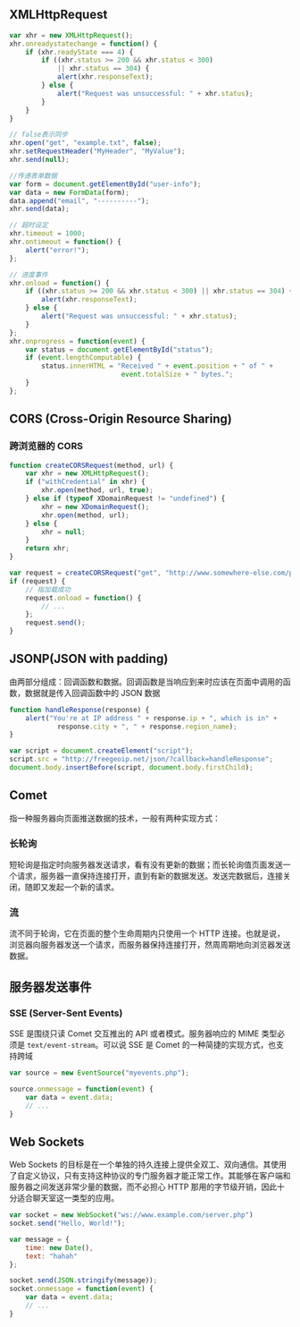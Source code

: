 ## XMLHttpRequest

```js
var xhr = new XMLHttpRequest();
xhr.onreadystatechange = function() {
    if (xhr.readyState === 4) {
        if ((xhr.status >= 200 && xhr.status < 300) 
            || xhr.status == 304) {
            alert(xhr.responseText);
        } else {
            alert("Request was unsuccessful: " + xhr.status);
        }
    }
}

// false表示同步
xhr.open("get", "example.txt", false);
xhr.setRequestHeader("MyHeader", "MyValue");
xhr.send(null);

//传递表单数据
var form = document.getElementById("user-info");
var data = new FormData(form);
data.append("email", "----------");
xhr.send(data);

// 超时设定
xhr.timeout = 1000;
xhr.ontimeout = function() {
    alert("error!");
};

// 进度事件
xhr.onload = function() {
    if ((xhr.status >= 200 && xhr.status < 300) || xhr.status == 304) {
        alert(xhr.responseText);
    } else {
        alert("Request was unsuccessful: " + xhr.status);
    }
};
xhr.onprogress = function(event) {
    var status = document.getElementById("status");
    if (event.lengthComputable) {
        status.innerHTML = "Received " + event.position + " of " +
                            event.totalSize + " bytes.";
    }
};
```



## CORS (Cross-Origin Resource Sharing)

### 跨浏览器的 CORS

```js
function createCORSRequest(method, url) {
    var xhr = new XMLHttpRequest();
    if ("withCredential" in xhr) {
        xhr.open(method, url, true);
    } else if (typeof XDomainRequest != "undefined") {
        xhr = new XDomainRequest();
        xhr.open(method, url);
    } else {
        xhr = null;
    }
    return xhr;
}

var request = createCORSRequest("get", "http://www.somewhere-else.com/page/");
if (request) {
    // 指加载成功
    request.onload = function() {
        // ...
    };
    request.send();
}
```



## JSONP(JSON with padding)

由两部分组成：回调函数和数据。回调函数是当响应到来时应该在页面中调用的函数，数据就是传入回调函数中的 JSON 数据

```js
function handleResponse(response) {
    alert("You're at IP address " + response.ip + ", which is in" +
            response.city + ", " + response.region_name);
}

var script = document.createElement("script");
script.src = "http://freegeoip.net/json/?callback=handleResponse";
document.body.insertBefore(script, document.body.firstChild);
```



## Comet

指一种服务器向页面推送数据的技术，一般有两种实现方式：

### 长轮询

短轮询是指定时向服务器发送请求，看有没有更新的数据；而长轮询值页面发送一个请求，服务器一直保持连接打开，直到有新的数据发送。发送完数据后，连接关闭，随即又发起一个新的请求。

### 流

流不同于轮询，它在页面的整个生命周期内只使用一个 HTTP 连接。也就是说，浏览器向服务器发送一个请求，而服务器保持连接打开，然周周期地向浏览器发送数据。



## 服务器发送事件

### SSE (Server-Sent Events)

SSE 是围绕只读 Comet 交互推出的 API 或者模式。服务器响应的 MIME 类型必须是 `text/event-stream`。可以说 SSE 是 Comet 的一种简捷的实现方式，也支持跨域

```js
var source = new EventSource("myevents.php");

source.onmessage = function(event) {
    var data = event.data;
    // ...
}
```



## Web Sockets

Web Sockets 的目标是在一个单独的持久连接上提供全双工、双向通信。其使用了自定义协议，只有支持这种协议的专门服务器才能正常工作。其能够在客户端和服务器之间发送非常少量的数据，而不必担心 HTTP 那用的字节级开销，因此十分适合聊天室这一类型的应用。

```js
var socket = new WebSocket("ws://www.example.com/server.php")
socket.send("Hello, World!");

var message = {
    time: new Date(),
    text: "hahah"
};

socket.send(JSON.stringify(message));
socket.onmessage = function(event) {
    var data = event.data;
    // ...
}
```





